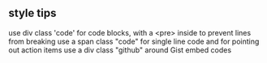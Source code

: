 
## style tips ##

use div class 'code' for code blocks, with a &lt;pre&gt; inside to prevent lines from breaking
use a span class "code" for single line code and for pointing out action items
use a div class "github" around Gist embed codes


